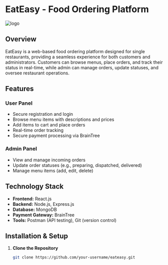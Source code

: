 # EatEasy - Food Ordering Platform


![logo](https://github.com/user-attachments/assets/93d6228e-3ba7-485d-a3b4-f4455822ad58)


## Overview
EatEasy is a web-based food ordering platform designed for single restaurants, providing a seamless experience for both customers and administrators. Customers can browse menus, place orders, and track their status in real-time, while admin can manage orders, update statuses, and oversee restaurant operations.

## Features

### User Panel
- Secure registration and login
- Browse menu items with descriptions and prices
- Add items to cart and place orders
- Real-time order tracking
- Secure payment processing via BrainTree

### Admin Panel
- View and manage incoming orders
- Update order statuses (e.g., preparing, dispatched, delivered)
- Manage menu items (add, edit, delete)

## Technology Stack
- **Frontend:** React.js
- **Backend:** Node.js, Express.js
- **Database:** MongoDB
- **Payment Gateway:** BrainTree
- **Tools:** Postman (API testing), Git (version control)

## Installation & Setup

1. **Clone the Repository**
   ```bash
   git clone https://github.com/your-username/eateasy.git  
